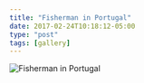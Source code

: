 ```yaml
---
title: "Fisherman in Portugal"
date: 2017-02-24T10:18:12-05:00
type: "post"
tags: [gallery]
---
```

![Fisherman in Portugal](/images/gallery/portugal-fisherman.jpg)